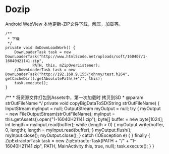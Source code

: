 # Dozip
Android WebView 本地更新-ZIP文件下载，解压，加载等。

    /**
     * 下载
     */
    private void doDownLoadWork() {
        DownLoaderTask task = new DownLoaderTask("http://www.html5code.net/uploads/soft/160407/1-16040H21141.zip",
                PATH, this, mZipOverListener);
        //DownLoaderTask task = new DownLoaderTask("http://192.168.9.155/johnny/test.h264", getCacheDir().getAbsolutePath()+"/", this);
        task.execute();
    }
    
  
 /**
     * 将资源文件打包到Assets中，第一次加载时 拷贝到SD
     * @param strOutFileName
     */
    private void copyBigDataToSD(String strOutFileName) {
        InputStream myInput = null;
        OutputStream myOutput = null;
        try {
            myOutput = new FileOutputStream(strOutFileName);
            myInput = this.getAssets().open("1-16040H21141.zip");
            byte[] buffer = new byte[1024];
            int length = myInput.read(buffer);
            while (length > 0) {
                myOutput.write(buffer, 0, length);
                length = myInput.read(buffer);
            }
            myOutput.flush();
            myInput.close();
            myOutput.close();
        } catch (IOException e) {
        } finally {
            ZipExtractorTask task = new ZipExtractorTask(PATH + "/" + "1-16040H21141.zip", PATH, MainActivity.this, true,
                    null);
            task.execute();
        }
    }
